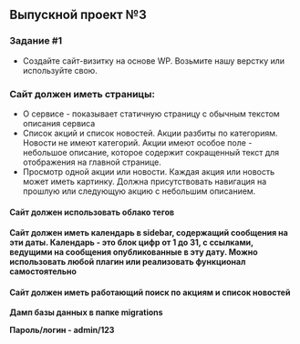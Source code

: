 ## Выпускной проект №3

### Задание #1
* Создайте сайт-визитку на основе WP. Возьмите нашу верстку или используйте свою. 
### Сайт должен иметь страницы:
* О сервисе - показывает статичную страницу с обычным текстом описания сервиса
* Список акций и список новостей. Акции разбиты по категориям. Новости не имеют категорий. Акции имеют особое поле - небольшое описание, которое содержит сокращенный текст для отображения на главной странице.
* Просмотр одной акции или новости. Каждая акция или новость может иметь картинку. Должна присутствовать навигация на прошлую или следующую акцию c небольшим описанием.
#### Сайт должен использовать облако тегов
####  Сайт должен иметь календарь в sidebar, содержащий сообщения на эти даты. Календарь - это блок цифр от 1 до 31, с ссылками, ведущими на сообщения опубликованные в эту дату. Можно использовать любой плагин или реализовать функционал самостоятельно
#### Сайт должен иметь работающий поиск по акциям и список новостей

**Дамп базы данных в папке migrations**

**Пароль/логин - admin/123**

